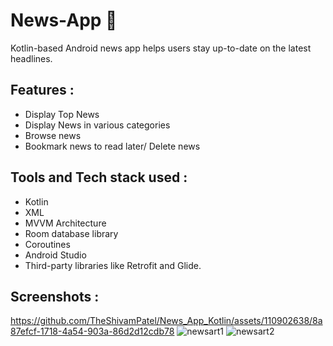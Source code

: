 # News-App 📰
Kotlin-based Android news app helps users stay up-to-date on the latest headlines.

## Features :
* Display Top News
* Display News in various categories
* Browse news
* Bookmark news to read later/ Delete news

## Tools and Tech stack used :
* Kotlin
* XML
* MVVM Architecture
* Room database library
* Coroutines 
* Android Studio
* Third-party libraries like Retrofit and Glide.

## Screenshots :
https://github.com/TheShivamPatel/News_App_Kotlin/assets/110902638/8a87efcf-1718-4a54-903a-86d2d12cdb78
![newsart1](https://github.com/TheShivamPatel/News_App_Kotlin/assets/110902638/c752a94e-71b5-434c-aa3b-5c8d57fcf321)
![newsart2](https://github.com/TheShivamPatel/News_App_Kotlin/assets/110902638/0188de6d-e5a8-4b54-95f1-b121ab6c1355)

